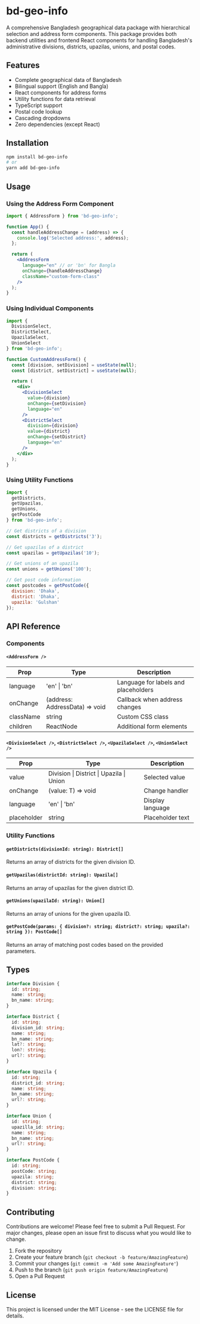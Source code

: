 # bd-geo-info

A comprehensive Bangladesh geographical data package with hierarchical selection and address form components. This package provides both backend utilities and frontend React components for handling Bangladesh's administrative divisions, districts, upazilas, unions, and postal codes.

## Features

- Complete geographical data of Bangladesh
- Bilingual support (English and Bangla)
- React components for address forms
- Utility functions for data retrieval
- TypeScript support
- Postal code lookup
- Cascading dropdowns
- Zero dependencies (except React)

## Installation

```bash
npm install bd-geo-info
# or
yarn add bd-geo-info
```

## Usage

### Using the Address Form Component

```jsx
import { AddressForm } from 'bd-geo-info';

function App() {
  const handleAddressChange = (address) => {
    console.log('Selected address:', address);
  };

  return (
    <AddressForm
      language="en" // or 'bn' for Bangla
      onChange={handleAddressChange}
      className="custom-form-class"
    />
  );
}
```

### Using Individual Components

```jsx
import {
  DivisionSelect,
  DistrictSelect,
  UpazilaSelect,
  UnionSelect
} from 'bd-geo-info';

function CustomAddressForm() {
  const [division, setDivision] = useState(null);
  const [district, setDistrict] = useState(null);

  return (
    <div>
      <DivisionSelect
        value={division}
        onChange={setDivision}
        language="en"
      />
      <DistrictSelect
        division={division}
        value={district}
        onChange={setDistrict}
        language="en"
      />
    </div>
  );
}
```

### Using Utility Functions

```javascript
import {
  getDistricts,
  getUpazilas,
  getUnions,
  getPostCode
} from 'bd-geo-info';

// Get districts of a division
const districts = getDistricts('3');

// Get upazilas of a district
const upazilas = getUpazilas('10');

// Get unions of an upazila
const unions = getUnions('100');

// Get post code information
const postcodes = getPostCode({
  division: 'Dhaka',
  district: 'Dhaka',
  upazila: 'Gulshan'
});
```

## API Reference

### Components

#### `<AddressForm />`

| Prop | Type | Description |
|------|------|-------------|
| language | 'en' \| 'bn' | Language for labels and placeholders |
| onChange | (address: AddressData) => void | Callback when address changes |
| className | string | Custom CSS class |
| children | ReactNode | Additional form elements |

#### `<DivisionSelect />`, `<DistrictSelect />`, `<UpazilaSelect />`, `<UnionSelect />`

| Prop | Type | Description |
|------|------|-------------|
| value | Division \| District \| Upazila \| Union | Selected value |
| onChange | (value: T) => void | Change handler |
| language | 'en' \| 'bn' | Display language |
| placeholder | string | Placeholder text |

### Utility Functions

#### `getDistricts(divisionId: string): District[]`
Returns an array of districts for the given division ID.

#### `getUpazilas(districtId: string): Upazila[]`
Returns an array of upazilas for the given district ID.

#### `getUnions(upazilaId: string): Union[]`
Returns an array of unions for the given upazila ID.

#### `getPostCode(params: { division?: string; district?: string; upazila?: string }): PostCode[]`
Returns an array of matching post codes based on the provided parameters.

## Types

```typescript
interface Division {
  id: string;
  name: string;
  bn_name: string;
}

interface District {
  id: string;
  division_id: string;
  name: string;
  bn_name: string;
  lat?: string;
  lon?: string;
  url?: string;
}

interface Upazila {
  id: string;
  district_id: string;
  name: string;
  bn_name: string;
  url?: string;
}

interface Union {
  id: string;
  upazilla_id: string;
  name: string;
  bn_name: string;
  url?: string;
}

interface PostCode {
  id: string;
  postCode: string;
  upazila: string;
  district: string;
  division: string;
}
```

## Contributing

Contributions are welcome! Please feel free to submit a Pull Request. For major changes, please open an issue first to discuss what you would like to change.

1. Fork the repository
2. Create your feature branch (`git checkout -b feature/AmazingFeature`)
3. Commit your changes (`git commit -m 'Add some AmazingFeature'`)
4. Push to the branch (`git push origin feature/AmazingFeature`)
5. Open a Pull Request

## License

This project is licensed under the MIT License - see the LICENSE file for details.